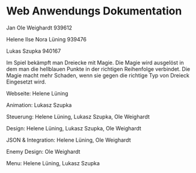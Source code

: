 # Web Anwendungs Dokumentation    

<p>Jan Ole Weighardt           939612</p>
<p>Helene Ilse Nora Lüning     939476</p>
<p>Lukas Szupka                940167</p>

Im Spiel bekämpft man Dreiecke mit Magie.
Die Magie wird ausgelöst in dem man die hellblauen Punkte in der richtigen Reihenfolge verbindet. Die Magie macht mehr Schaden, wenn sie gegen die richtige Typ von Dreieck Eingesetzt wird.

Webseite: Helene Lüning

Animation: Lukasz Szupka
 
Steuerung: Helene Lüning, Lukasz Szupka, Ole Weighardt

Design: Helene Lüning, Lukasz Szupka, Ole Weighardt

JSON & Integration: Helene Lüning, Ole Weighardt

Enemy Design: Ole Weighardt

Menu: Helene Lüning, Lukasz Szupka
